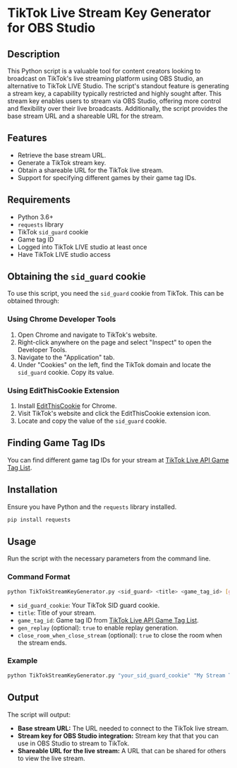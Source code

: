 # TikTok Live Stream Key Generator for OBS Studio

## Description
This Python script is a valuable tool for content creators looking to broadcast on TikTok's live streaming platform using OBS Studio, an alternative to TikTok LIVE Studio. The script's standout feature is generating a stream key, a capability typically restricted and highly sought after. This stream key enables users to stream via OBS Studio, offering more control and flexibility over their live broadcasts. Additionally, the script provides the base stream URL and a shareable URL for the stream.

## Features
- Retrieve the base stream URL.
- Generate a TikTok stream key.
- Obtain a shareable URL for the TikTok live stream.
- Support for specifying different games by their game tag IDs.

## Requirements
- Python 3.6+
- `requests` library
- TikTok `sid_guard` cookie
- Game tag ID
- Logged into TikTok LIVE studio at least once
- Have TikTok LIVE studio access

## Obtaining the `sid_guard` cookie
To use this script, you need the `sid_guard` cookie from TikTok. This can be obtained through:

### Using Chrome Developer Tools
1. Open Chrome and navigate to TikTok's website.
2. Right-click anywhere on the page and select "Inspect" to open the Developer Tools.
3. Navigate to the "Application" tab.
4. Under "Cookies" on the left, find the TikTok domain and locate the `sid_guard` cookie. Copy its value.

### Using EditThisCookie Extension
1. Install [EditThisCookie](https://chromewebstore.google.com/detail/editthiscookie/fngmhnnpilhplaeedifhccceomclgfbg) for Chrome.
2. Visit TikTok's website and click the EditThisCookie extension icon.
3. Locate and copy the value of the `sid_guard` cookie.

## Finding Game Tag IDs
You can find different game tag IDs for your stream at [TikTok Live API Game Tag List](https://webcast16-normal-c-useast2a.tiktokv.com/webcast/room/hashtag/list/).

## Installation
Ensure you have Python and the `requests` library installed.

```bash
pip install requests
```

## Usage
Run the script with the necessary parameters from the command line.

### Command Format
```bash
python TikTokStreamKeyGenerator.py <sid_guard> <title> <game_tag_id> [gen_replay] [close_room_when_close_stream]
```

- `sid_guard_cookie`: Your TikTok SID guard cookie.
- `title`: Title of your stream.
- `game_tag_id`: Game tag ID from [TikTok Live API Game Tag List](https://webcast16-normal-c-useast2a.tiktokv.com/webcast/room/hashtag/list/).
- `gen_replay` (optional): `true` to enable replay generation.
- `close_room_when_close_stream` (optional): `true` to close the room when the stream ends.

### Example

```bash
python TikTokStreamKeyGenerator.py "your_sid_guard_cookie" "My Stream Title" "12345" true false
```
## Output

The script will output:
- **Base stream URL:** The URL needed to connect to the TikTok live stream.
- **Stream key for OBS Studio integration:** Stream key that that you can use in OBS Studio to stream to TikTok.
- **Shareable URL for the live stream:** A URL that can be shared for others to view the live stream.

